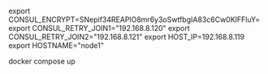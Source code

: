 
export CONSUL_ENCRYPT=SNepif34REAPlO8mr6y3oSwtfbgIA83c6Cw0KIFFluY=
export CONSUL_RETRY_JOIN1="192.168.8.120"
export CONSUL_RETRY_JOIN2="192.168.8.121"
export HOST_IP=192.168.8.119
export HOSTNAME="node1"

docker compose up

